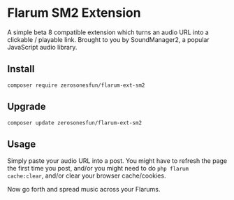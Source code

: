 # Flarum SM2 Extension

A simple beta 8 compatible extension which turns an audio URL into a clickable / playable link. Brought to you by SoundManager2, a popular JavaScript audio library.

## Install

`composer require zerosonesfun/flarum-ext-sm2`

## Upgrade

`composer update zerosonesfun/flarum-ext-sm2`

## Usage

Simply paste your audio URL into a post. You might have to refresh the page the first time you post, and/or you might need to do `php flarum cache:clear`, and/or clear your browser cache/cookies.

Now go forth and spread music across your Flarums.
